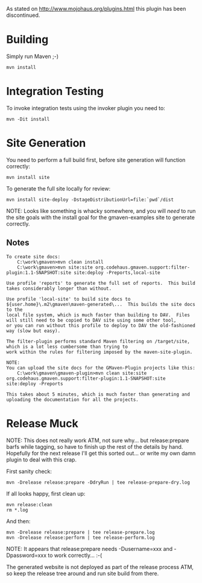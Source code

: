 
As stated on <http://www.mojohaus.org/plugins.html> this plugin has been discontinued.

# Building

Simply run Maven ;-)

    mvn install

# Integration Testing

To invoke integration tests using the invoker plugin you need to:

    mvn -Dit install

# Site Generation

You need to perform a full build first, before site generation will function correctly:

    mvn install site

To generate the full site locally for review:

    mvn install site-deploy -DstageDistributionUrl=file:`pwd`/dist

NOTE: Looks like something is whacky somewhere, and you will *need* to
      run the site goals with the install goal for the gmaven-examples
      site to generate correctly.

## Notes

    To create site docs:
        C:\work\gmaven>mvn clean install
        C:\work\gmaven>mvn site:site org.codehaus.gmaven.support:filter-plugin:1.1-SNAPSHOT:site site:deploy -Preports,local-site

    Use profile 'reports' to generate the full set of reports.  This build takes considerably longer than without.

    Use profile 'local-site' to build site docs to ${user.home}\.m2\gmaven\maven-generated\...  This builds the site docs to the
    local file system, which is much faster than building to DAV.  Files will still need to be copied to DAV site using some other tool,
    or you can run without this profile to deploy to DAV the old-fashioned way (slow but easy).

    The filter-plugin performs standard Maven filtering on /target/site, which is a lot less cumbersome than trying to
    work within the rules for filtering imposed by the maven-site-plugin.

    NOTE:
    You can upload the site docs for the GMaven-Plugin projects like this:
        C:\work\gmaven\gmaven-plugin>mvn clean site:site org.codehaus.gmaven.support:filter-plugin:1.1-SNAPSHOT:site site:deploy -Preports

    This takes about 5 minutes, which is much faster than generating and uploading the documentation for all the projects.

# Release Muck

NOTE: This does not really work ATM, not sure why... but release:prepare barfs
      while tagging, so have to finish up the rest of the details by hand.
      Hopefully for the next release I'll get this sorted out... or write my
      own damn plugin to deal with this crap.

First sanity check:

    mvn -Drelease release:prepare -DdryRun | tee release-prepare-dry.log

If all looks happy, first clean up:

    mvn release:clean
    rm *.log

And then:

    mvn -Drelease release:prepare | tee release-prepare.log
    mvn -Drelease release:perform | tee release-perform.log

NOTE: It appears that release:prepare needs -Dusername=xxx and -Dpassword=xxx to work correctly... :-(

The generated website is not deployed as part of the release process ATM, so
keep the release tree around and run site build from there.

